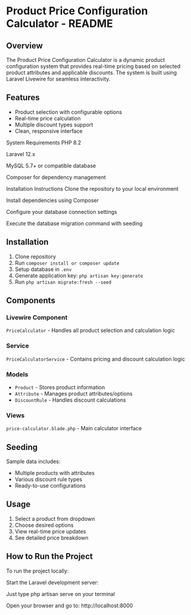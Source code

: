 # Product Price Configuration Calculator - README

## Overview
The Product Price Configuration Calculator is a dynamic product configuration system that provides real-time pricing based on selected product attributes and applicable discounts. The system is built using Laravel Livewire for seamless interactivity.

## Features
- Product selection with configurable options
- Real-time price calculation
- Multiple discount types support
- Clean, responsive interface


System Requirements
PHP 8.2

Laravel 12.x 

MySQL 5.7+ or compatible database

Composer for dependency management

Installation Instructions
Clone the repository to your local environment

Install dependencies using Composer

Configure your database connection settings

Execute the database migration command with seeding


## Installation
1. Clone repository
2. Run `composer install or composer update`
3. Setup database in `.env`
4. Generate application key: `php artisan key:generate`
5. Run `php artisan migrate:fresh --seed`

## Components

### Livewire Component
`PriceCalculator` - Handles all product selection and calculation logic

### Service
`PriceCalculatorService` - Contains pricing and discount calculation logic

### Models
- `Product` - Stores product information
- `Attribute` - Manages product attributes/options
- `DiscountRule` - Handles discount calculations

### Views
`price-calculator.blade.php` - Main calculator interface

## Seeding
Sample data includes:
- Multiple products with attributes
- Various discount rule types
- Ready-to-use configurations

## Usage
1. Select a product from dropdown
2. Choose desired options
3. View real-time price updates
4. See detailed price breakdown


## How to Run the Project
To run the project locally:

Start the Laravel development server:

Just type php artisan serve on your terminal
  
Open your browser and go to:
http://localhost:8000



